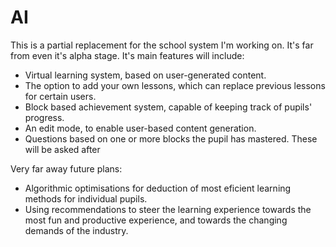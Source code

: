 AI
==
This is a partial replacement for the school system I'm working on. It's far from even it's alpha stage. It's main features will include:
- Virtual learning system, based on user-generated content.
- The option to add your own lessons, which can replace previous lessons for certain users.
- Block based achievement system, capable of keeping track of pupils' progress.
- An edit mode, to enable user-based content generation.
- Questions based on one or more blocks the pupil has mastered. These will be asked after

Very far away future plans:
- Algorithmic optimisations for deduction of most eficient learning methods for individual pupils.
- Using recommendations to steer the learning experience towards the most fun and productive experience, and towards the changing demands of the industry.
